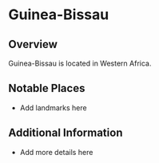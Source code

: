 # Guinea-Bissau
## Overview
Guinea-Bissau is located in Western Africa.

## Notable Places
- Add landmarks here

## Additional Information
- Add more details here
